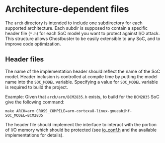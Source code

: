 Architecture-dependent files
============================

The `arch` directory is intended to include one subdirectory for each supported architecture.
Each subdir is supposed to contain a specific header file (`*.h`) for each SoC model you want to protect against I/O attack.
This structure allows Ghostbuster to be easily extensible to any SoC, and to improve code optimization.


Header files
------------

The name of the implementation header should reflect the name of the SoC model.
Header inclusion is controlled at compile time by putting the model name into the `SOC_MODEL` variable.
Specifying a value for `SOC_MODEL` variable is required to build the project.  

Example:
Given that `arch/arm/BCM2835.h` exists, to build for the `BCM2835` SoC give the following command:  

`make ARCH=arm CROSS_COMPILE=arm-cortexa8-linux-gnueabihf- SOC_MODEL=BCM2835`  

The header file should implement the interface to interact with the portion of I/O memory
which should be protected (see [io_conf.h](../inc/io_conf.h) and the available implementations for details).
